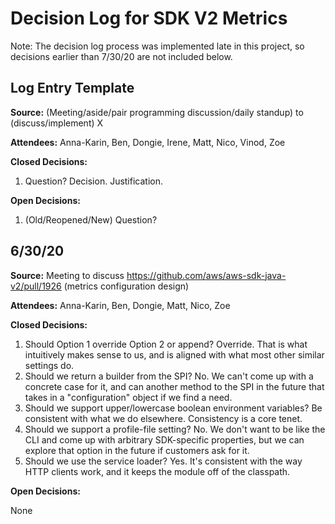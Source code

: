 # Decision Log for SDK V2 Metrics

Note: The decision log process was implemented late in this project, so decisions earlier than 7/30/20 are not included 
below.

## Log Entry Template

**Source:** (Meeting/aside/pair programming discussion/daily standup) to (discuss/implement) X

**Attendees:** Anna-Karin, Ben, Dongie, Irene, Matt, Nico, Vinod, Zoe

**Closed Decisions:**

1. Question? Decision. Justification.

**Open Decisions:**

1. (Old/Reopened/New) Question?

## 6/30/20

**Source:** Meeting to discuss https://github.com/aws/aws-sdk-java-v2/pull/1926 (metrics configuration design)

**Attendees:** Anna-Karin, Ben, Dongie, Matt, Nico, Zoe

**Closed Decisions:**

1. Should Option 1 override Option 2 or append? Override. That is what intuitively makes sense to us, and is aligned with
what most other similar settings do.
2. Should we return a builder from the SPI? No. We can't come up with a concrete case for it, and can another method to 
the SPI in the future that takes in a "configuration" object if we find a need.
3. Should we support upper/lowercase boolean environment variables? Be consistent with what we do elsewhere. Consistency
is a core tenet.
4. Should we support a profile-file setting? No. We don't want to be like the CLI and come up with arbitrary SDK-specific
properties, but we can explore that option in the future if customers ask for it.
5. Should we use the service loader? Yes. It's consistent with the way HTTP clients work, and it keeps the module off of
the classpath.

**Open Decisions:**

None